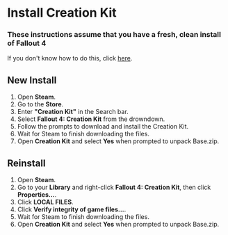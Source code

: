 # Install Creation Kit

### These instructions assume that you have a fresh, clean install of Fallout 4
If you don't know how to do this, click <a href="https://github.com/Aurelianis/PRPPatchingScript/blob/main/MANUAL-FO4CleanInstall.md">here</a>.

## New Install

1) Open <b>Steam</b>.
2) Go to the <b>Store</b>.
3) Enter <b>"Creation Kit"</b> in the Search bar.
4) Select <b>Fallout 4: Creation Kit</b> from the drowndown.
5) Follow the prompts to download and install the Creation Kit.
6) Wait for Steam to finish downloading the files.
7) Open <b>Creation Kit</b> and select <b>Yes</b> when prompted to unpack Base.zip.

## Reinstall

1) Open <b>Steam</b>.
2) Go to your <b>Library</b> and right-click <b>Fallout 4: Creation Kit</b>, then click <b>Properties...</b>.
3) Click <b>LOCAL FILES</b>.
4) Click <b>Verify integrity of game files...</b>.
5) Wait for Steam to finish downloading the files.
6) Open <b>Creation Kit</b> and select <b>Yes</b> when prompted to unpack Base.zip.
